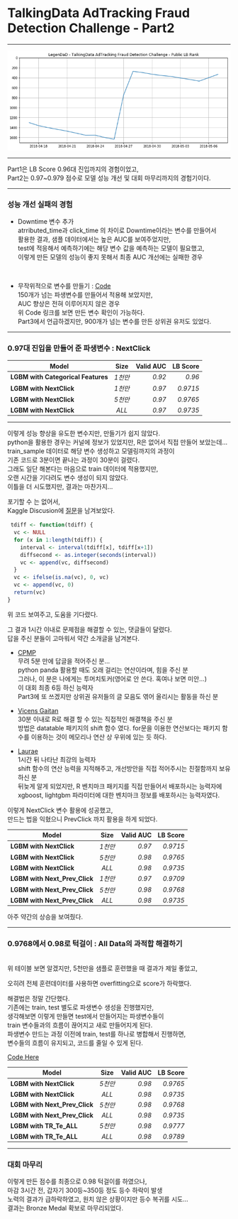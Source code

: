 # TalkingData AdTracking Fraud Detection Challenge - Part2  

---

![](../output/scoregraph.png)  

---  

Part1은 LB Score 0.96대 진입까지의 경험이었고,  
Part2는 0.97~0.979 점수로 모델 성능 개선 및 대회 마무리까지의 경험기이다.  

---
### 성능 개선 실패의 경험  


* Downtime 변수 추가  
atrributed_time과 click_time 의 차이로 Downtime이라는 변수를 만들어서  
활용한 결과, 샘플 데이터에서는 높은 AUC를 보여주었지만,  
test에 적응해서 예측하기에는 해당 변수 값을 예측하는 모델이 필요했고,  
이렇게 만든 모델의 성능이 좋지 못해서 최종 AUC 개선에는 실패한 경우  
<br>

* 무작위적으로 변수를 만들기  : [Code](https://github.com/LegenDad/KaggleUXLog/blob/master/AdT/Code/Fail/stupid_sample.R)  
150개가 넘는 파생변수를 만들어서 적용해 보았지만,  
AUC 향상은 전혀 이루어지지 않은 경우  
위 Code 링크를 보면 만든 변수 확인이 가능하다.  
Part3에서 언급하겠지만, 900개가 넘는 변수를 만든 상위권 유저도 있었다.   

---
### 0.97대 진입을 만들어 준 파생변수 : NextClick  

|  <center>Model</center> |  <center>Size</center> |  <center>Valid AUC</center> | <center>LB Score </center> |
|:--------|:--------:|--------:|-------:|
|**LGBM with  Categorical Features** | *1천만* |*0.92* | *0.96*|
|**LGBM with  NextClick** | *1천만* |*0.97* | *0.9715*|
|**LGBM with  NextClick** | *5천만* |*0.97* | *0.9765*|
|**LGBM with  NextClick** | *ALL* |*0.97* | *0.9735*|  

---
이렇게 성능 향상을 유도한 변수지만, 만들기가 쉽지 않았다.  
python을 활용한 경우는 커널에 정보가 있었지만, R은 없어서 직접 만들어 보았는데...  
train_sample 데이터로 해당 변수 생성하고 모델링까지의 과정이  
기존 코드로 3분이면 끝나는 과정이 30분이 걸렸다.  
그래도 일단 해본다는 마음으로 train 데이터에 적용했지만,  
오랜 시간을 기다려도 변수 생성이 되지 않았다.  
이틀을 더 시도했지만, 결과는 마찬가지...  

포기할 수 는 없어서,  
Kaggle Discusion에 [질문](https://www.kaggle.com/c/talkingdata-adtracking-fraud-detection/discussion/56065)을 남겨보았다.  
```r  
 tdiff <- function(tdiff) {
  vc <- NULL
  for (x in 1:length(tdiff)) {
    interval <- interval(tdiff[x], tdiff[x+1])
    diffsecond <- as.integer(seconds(interval))
    vc <- append(vc, diffsecond)
  }
  vc <- ifelse(is.na(vc), 0, vc)
  vc <- append(vc, 0)
  return(vc)
}
```  
위 코드 보여주고, 도움을 기다렸다.  

그 결과 1시간 이내로 문제점을 해결할 수 있는, 댓글들이 달렸다.  
답을 주신 분들이 고마워서 약간 소개글을 남겨본다.  

* [CPMP](https://www.kaggle.com/cpmpml)  
무려 5분 만에 답글을 적어주신 분...  
python panda 활용할 때도 오래 걸리는 연산이라며, 힘을 주신 분  
그러나, 이 분은 나에게는 투머치토커(영어로 안 쓴다. 혹여나 보면 미안...)  
이 대회 최종 6등 하신 능력자   
Part3에 또 쓰겠지만 상위권 유저들의 글 모음도 엮어 올리시는 활동을 하신 분  

* [Vicens Gaitan](https://www.kaggle.com/vicensgaitan)  
30분 이내로 R로 해결 할 수 있는 직접적인 해결책을 주신 분  
방법은 datatable 패키지의 shift 함수 였다.
for문을 이용한 연산보다는 패키지 함수를 이용하는 것이 메모리나 연산 상 우위에 있는 듯 하다.  

* [Laurae](https://www.kaggle.com/laurae2)  
1시간 뒤 나타난 최강의 능력자  
shift 함수의 연산 능력을 지적해주고, 개선방안을 직접 적어주시는 친절함까지 보유하신 분  
뒤늦게 알게 되었지만, R 벤치마크 패키지를 직접 만들어서 배포하시는 능력자에  
xgboost, lightgbm 파라미터에 대한 벤치마크 정보를 배포하시는 능력자였다.  

이렇게 NextClick  변수 활용에 성공했고,  
만드는 법을 익혔으니 PrevClick 까지 활용을 하게 되었다.  


|  <center>Model</center> |  <center>Size</center> |  <center>Valid AUC</center> | <center>LB Score </center> |
|:--------|:--------:|--------:|-------:|
|**LGBM with  NextClick** | *1천만* |*0.97* | *0.9715*|
|**LGBM with  NextClick** | *5천만* |*0.98* | *0.9765*|
|**LGBM with  NextClick** | *ALL* |*0.98* | *0.9735*|
|**LGBM with  Next_Prev_Click** | *1천만* |*0.97* | *0.9709*|
|**LGBM with  Next_Prev_Click** | *5천만* |*0.98* | *0.9768*|
|**LGBM with  Next_Prev_Click** | *ALL* |*0.98* | *0.9735*|

아주 약간의 상승을 보여줬다.  

---
### 0.9768에서 0.98로 턱걸이 : All Data의 과적합 해결하기  
<br>
위 테이블 보면 알겠지만, 5천만을 샘플로 훈련했을 때 결과가 제일 좋았고,  

오히려 전체 훈련데이터를 사용하면 overfitting으로 score가 하락했다.  


해결법은 정말 간단했다.  
기존에는 train, test 별도로 파생변수 생성을 진행했지만,  
생각해보면 이렇게 만들면 test에서 만들어지는 파생변수들이  
train 변수들과의 흐름이 끊어지고 새로 만들어지게 된다.   
파생변수 만드는 과정 이전에 train, test를 하나로 병합해서 진행하면,  
변수들의 흐름이 유지되고, 코드를 줄일 수 있게 된다.  

[Code Here](../Code/LightGBM_NextPrev_Click_server.R)

|  <center>Model</center> |  <center>Size</center> |  <center>Valid AUC</center> | <center>LB Score </center> |
|:--------|:--------:|--------:|-------:|
|**LGBM with  NextClick** | *5천만* |*0.98* | *0.9765*|
|**LGBM with  NextClick** | *ALL* |*0.98* | *0.9735*|
|**LGBM with  Next_Prev_Click** | *5천만* |*0.98* | *0.9768*|
|**LGBM with  Next_Prev_Click** | *ALL* |*0.98* | *0.9735*|
|**LGBM with  TR_Te_ALL** | *5천만* |*0.98* | *0.9777*|
|**LGBM with  TR_Te_ALL** | *ALL* |*0.98* | *0.9789*|

---
### 대회 마무리  
이렇게 만든 점수를 최종으로 0.98 턱걸이를 하였으나,  
마감 3시간 전, 갑자기 300등~350등 정도 등수 하락이 발생  
노력의 결과가 급하락하였고, 원치 않은 상황이지만 등수 복귀를 시도...  
결과는 Bronze Medal 확보로 마무리되었다.  
